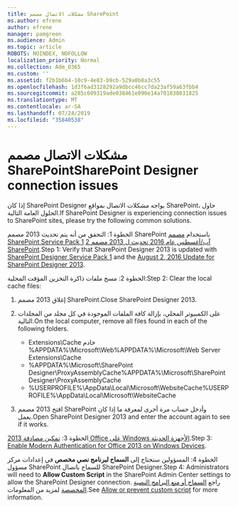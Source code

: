 ```yaml
---
title: مشكلات الاتصال مصمم SharePoint
ms.author: efrene
author: efrene
manager: pamgreen
ms.audience: Admin
ms.topic: article
ROBOTS: NOINDEX, NOFOLLOW
localization_priority: Normal
ms.collection: Adm_O365
ms.custom: ''
ms.assetid: f2b1b6b4-10c9-4e83-b9cb-529a0b8a3c55
ms.openlocfilehash: 1d3f6ad3128292a9dbcc46cc7da23af59a63fbb4
ms.sourcegitcommit: a285c609319ade038461e090e14a701830031825
ms.translationtype: MT
ms.contentlocale: ar-SA
ms.lasthandoff: 07/24/2019
ms.locfileid: "35840538"
---
```

# <a name="sharepoint-designer-connection-issues"></a><span data-ttu-id="c88ca-102">مشكلات الاتصال مصمم SharePoint</span><span class="sxs-lookup"><span data-stu-id="c88ca-102">SharePoint Designer connection issues</span></span> 

<span data-ttu-id="c88ca-103">إذا كان SharePoint Designer يواجه مشكلات الاتصال بمواقع SharePoint، حاول الحلول العامة التالية.</span><span class="sxs-lookup"><span data-stu-id="c88ca-103">If SharePoint Designer is experiencing connection issues to SharePoint sites, please try the following common solutions.</span></span>

<span data-ttu-id="c88ca-104">الخطوة 1: التحقق من أنه يتم تحديث 2013 مصمم SharePoint باستخدام [مصمم SharePoint Service Pack 1](https://support.microsoft.com/help/2817441/description-of-microsoft-sharepoint-designer-2013-service-pack-1-sp1) [2 آب/أغسطس عام 2016 تحديث ل 2013 مصمم SharePoint](https://support.microsoft.com/help/3114721/august-2-2016-update-for-sharepoint-designer-2013-kb3114721).</span><span class="sxs-lookup"><span data-stu-id="c88ca-104">Step 1: Verify that SharePoint Designer 2013 is updated with [SharePoint Designer Service Pack 1](https://support.microsoft.com/help/2817441/description-of-microsoft-sharepoint-designer-2013-service-pack-1-sp1) and the [August 2, 2016 Update for SharePoint Designer 2013](https://support.microsoft.com/help/3114721/august-2-2016-update-for-sharepoint-designer-2013-kb3114721).</span></span>



<span data-ttu-id="c88ca-105">الخطوة 2: مسح ملفات ذاكرة التخزين المؤقت المحلية:</span><span class="sxs-lookup"><span data-stu-id="c88ca-105">Step 2: Clear the local cache files:</span></span>

1. <span data-ttu-id="c88ca-106">إغلاق 2013 مصمم SharePoint.</span><span class="sxs-lookup"><span data-stu-id="c88ca-106">Close SharePoint Designer 2013.</span></span>

2. <span data-ttu-id="c88ca-107">على الكمبيوتر المحلي، بإزالة كافة الملفات الموجودة في كل مجلد من المجلدات التالية.</span><span class="sxs-lookup"><span data-stu-id="c88ca-107">On the local computer, remove all files found in each of the following folders.</span></span>

    - <span data-ttu-id="c88ca-108">Extensions\Cache خادم %APPDATA%\Microsoft\Web</span><span class="sxs-lookup"><span data-stu-id="c88ca-108">%APPDATA%\Microsoft\Web Server Extensions\Cache</span></span>
    - <span data-ttu-id="c88ca-109">%APPDATA%\Microsoft\SharePoint Designer\ProxyAssemblyCache</span><span class="sxs-lookup"><span data-stu-id="c88ca-109">%APPDATA%\Microsoft\SharePoint Designer\ProxyAssemblyCache</span></span>
    - <span data-ttu-id="c88ca-110">%USERPROFILE%\AppData\Local\Microsoft\WebsiteCache</span><span class="sxs-lookup"><span data-stu-id="c88ca-110">%USERPROFILE%\AppData\Local\Microsoft\WebsiteCache</span></span>

3. <span data-ttu-id="c88ca-111">افتح 2013 مصمم SharePoint وأدخل حساب مرة أخرى لمعرفة ما إذا كان يعمل.</span><span class="sxs-lookup"><span data-stu-id="c88ca-111">Open SharePoint Designer 2013 and enter the account again to see if it works.</span></span>

<span data-ttu-id="c88ca-112">الخطوة 3: [تمكين مصادقة 2013 Office على Windows الأجهزة الحديثة](https://docs.microsoft.com/office365/admin/security-and-compliance/enable-modern-authentication?redirectSourcePath=/article/Enable-Modern-Authentication-for-Office-2013-on-Windows-devices-7dc1c01a-090f-4971-9677-f1b192d6c910&view=o365-worldwide).</span><span class="sxs-lookup"><span data-stu-id="c88ca-112">Step 3: [Enable Modern Authentication for Office 2013 on Windows Devices](https://docs.microsoft.com/office365/admin/security-and-compliance/enable-modern-authentication?redirectSourcePath=/article/Enable-Modern-Authentication-for-Office-2013-on-Windows-devices-7dc1c01a-090f-4971-9677-f1b192d6c910&view=o365-worldwide).</span></span>

<span data-ttu-id="c88ca-113">الخطوة 4: المسؤولين ستحتاج إلى **السماح لبرنامج نصي مخصص** في إعدادات مركز مسؤول SharePoint للسماح باتصال SharePoint Designer.</span><span class="sxs-lookup"><span data-stu-id="c88ca-113">Step 4: Administrators will need to **Allow Custom Script** in the SharePoint Admin Center settings to allow the SharePoint Designer connection.</span></span> <span data-ttu-id="c88ca-114">راجع [السماح أو منع البرامج النصية المخصصة](https://docs.microsoft.com/sharepoint/allow-or-prevent-custom-script) لمزيد من المعلومات.</span><span class="sxs-lookup"><span data-stu-id="c88ca-114">See [Allow or prevent custom script](https://docs.microsoft.com/sharepoint/allow-or-prevent-custom-script) for more information.</span></span>


